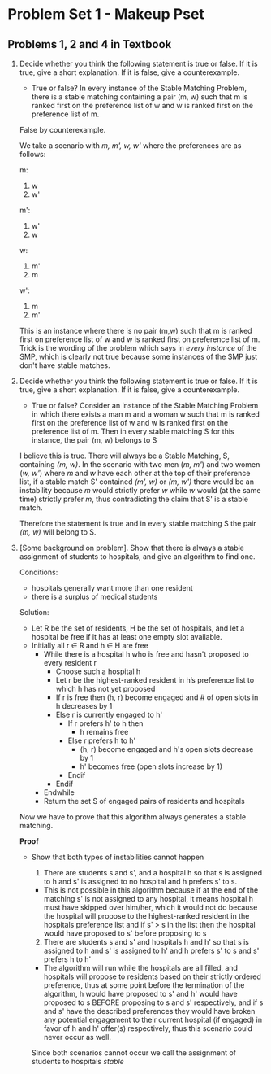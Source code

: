 # Problem Set 1 - Makeup Pset
## Problems 1, 2 and 4 in Textbook

1. Decide whether you think the following statement is true or false. If it is true, give a short explanation. If it is false, give a counterexample.

    - True or false? In every instance of the Stable Matching Problem, there is a stable matching containing a pair (m, w) such that m is ranked first on the preference list of w and w is ranked first on the preference list of m.

    False by counterexample.

    We take a scenario with *m, m', w, w'* where the preferences are as follows:

    m:
      1. w
      2. w'

    m':
      1. w'
      2. w

    w:
      1. m'
      2. m

    w':
      1. m
      2. m'


    This is an instance where there is no pair (m,w) such that m is ranked first on preference list of w and w is ranked first on preference list of m. Trick is the wording of the problem which says in *every instance* of the SMP, which is clearly not true because some instances of the SMP just don't have stable matches.

2. Decide whether you think the following statement is true or false. If it is true, give a short explanation. If it is false, give a counterexample.

    - True or false? Consider an instance of the Stable Matching Problem in which there exists a man m and a woman w such that m is ranked first on the preference list of w and w is ranked first on the preference list of m. Then in every stable matching S for this instance, the pair (m, w) belongs to S


    I believe this is true. There will always be a Stable Matching, S, containing *(m, w)*. In the scenario with two men (*m, m'*) and two women (*w, w'*) where *m* and *w* have each other at the top of their preference list, if a stable match S' contained *(m', w)* or *(m, w')* there would be an instability because *m* would strictly prefer *w* while *w* would (at the same time) strictly prefer *m*, thus contradicting the claim that S' is a stable match.

    Therefore the statement is true and in every stable matching S the pair *(m, w)* will belong to S.

4. [Some background on problem]. Show that there is always a stable assignment of
    students to hospitals, and give an algorithm to find one.

    Conditions:
      - hospitals generally want more than one resident
      - there is a surplus of medical students

    Solution:
    - Let R be the set of residents, H be the set of hospitals, and let a hospital be free if it has at least one empty slot available.
    - Initially all r ∈ R and h ∈ H are free
      - While there is a hospital h who is free and hasn't proposed to every resident r
        - Choose such a hospital h
        - Let r be the highest-ranked resident in h’s preference list to which h has not yet proposed
        - If r is free then (h, r) become engaged and # of open slots in h decreases by 1
        - Else r is currently engaged to h'
          - If r prefers h' to h then
            - h remains free
          - Else r prefers h to h'
            - (h, r) become engaged and h's open slots decrease by 1
            - h' becomes free (open slots increase by 1)
          - Endif
        - Endif
      - Endwhile
      - Return the set S of engaged pairs of residents and hospitals

    Now we have to prove that this algorithm always generates a stable matching.

    **Proof**
    - Show that both types of instabilities cannot happen
      1. There are students s and s', and a hospital h so that s is assigned to h and s' is assigned to no hospital and h prefers s' to s.
        - This is not possible in this algorithm because if at the end of the matching s' is not assigned to any hospital, it means hospital h must have skipped over him/her, which it would not do because the hospital will propose to the highest-ranked resident in the hospitals preference list and if s' > s in the list then the hospital would have proposed to s' before proposing to s
      2. There are students s and s' and hospitals h and h' so that s is assigned to h and s' is assigned to h' and h prefers s' to s and s' prefers h to h'
        - The algorithm will run while the hospitals are all filled, and hospitals will propose to residents based on their strictly ordered preference, thus at some point before the termination of the algorithm, h would have proposed to s' and h' would have proposed to s BEFORE proposing to s and s' respectively, and if s and s' have the described preferences they would have broken any potential engagement to their current hospital (if engaged) in favor of h and h' offer(s) respectively, thus this scenario could never occur as well.

      Since both scenarios cannot occur we call the assignment of students to hospitals *stable*
